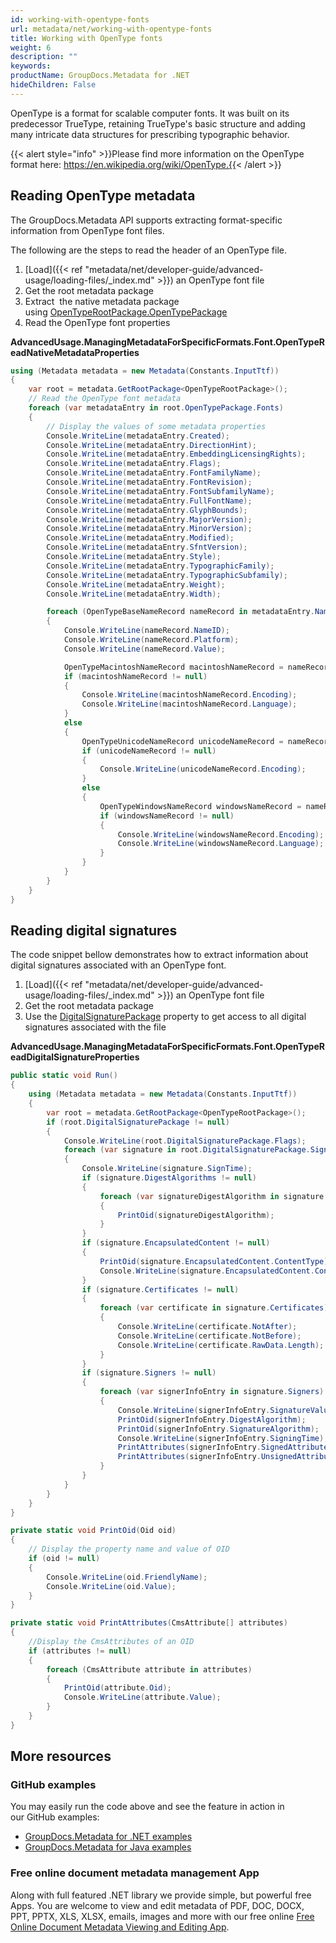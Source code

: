 ```yaml
---
id: working-with-opentype-fonts
url: metadata/net/working-with-opentype-fonts
title: Working with OpenType fonts
weight: 6
description: ""
keywords: 
productName: GroupDocs.Metadata for .NET
hideChildren: False
---
```

OpenType is a format for scalable computer fonts. It was built on its predecessor TrueType, retaining TrueType's basic structure and adding many intricate data structures for prescribing typographic behavior.

{{< alert style="info" >}}Please find more information on the OpenType format here: https://en.wikipedia.org/wiki/OpenType.{{< /alert >}}

## Reading OpenType metadata

The GroupDocs.Metadata API supports extracting format-specific information from OpenType font files.

The following are the steps to read the header of an OpenType file.

1.  [Load]({{< ref "metadata/net/developer-guide/advanced-usage/loading-files/_index.md" >}}) an OpenType font file
2.  Get the root metadata package
3.  Extract  the native metadata package using [OpenTypeRootPackage.OpenTypePackage](https://apireference.groupdocs.com/net/metadata/groupdocs.metadata.formats.font/opentyperootpackage/properties/opentypepackage)
4.  Read the OpenType font properties

**AdvancedUsage.ManagingMetadataForSpecificFormats.Font.OpenTypeReadNativeMetadataProperties**

```csharp
using (Metadata metadata = new Metadata(Constants.InputTtf))
{
	var root = metadata.GetRootPackage<OpenTypeRootPackage>();
	// Read the OpenType font metadata
	foreach (var metadataEntry in root.OpenTypePackage.Fonts)
	{
		// Display the values of some metadata properties
		Console.WriteLine(metadataEntry.Created);
		Console.WriteLine(metadataEntry.DirectionHint);
		Console.WriteLine(metadataEntry.EmbeddingLicensingRights);
		Console.WriteLine(metadataEntry.Flags);
		Console.WriteLine(metadataEntry.FontFamilyName);
		Console.WriteLine(metadataEntry.FontRevision);
		Console.WriteLine(metadataEntry.FontSubfamilyName);
		Console.WriteLine(metadataEntry.FullFontName);
		Console.WriteLine(metadataEntry.GlyphBounds);
		Console.WriteLine(metadataEntry.MajorVersion);
		Console.WriteLine(metadataEntry.MinorVersion);
		Console.WriteLine(metadataEntry.Modified);
		Console.WriteLine(metadataEntry.SfntVersion);
		Console.WriteLine(metadataEntry.Style);
		Console.WriteLine(metadataEntry.TypographicFamily);
		Console.WriteLine(metadataEntry.TypographicSubfamily);
		Console.WriteLine(metadataEntry.Weight);
		Console.WriteLine(metadataEntry.Width);

		foreach (OpenTypeBaseNameRecord nameRecord in metadataEntry.Names)
		{
			Console.WriteLine(nameRecord.NameID);
			Console.WriteLine(nameRecord.Platform);
			Console.WriteLine(nameRecord.Value);

			OpenTypeMacintoshNameRecord macintoshNameRecord = nameRecord as OpenTypeMacintoshNameRecord;
			if (macintoshNameRecord != null)
			{
				Console.WriteLine(macintoshNameRecord.Encoding);
				Console.WriteLine(macintoshNameRecord.Language);
			}
			else
			{
				OpenTypeUnicodeNameRecord unicodeNameRecord = nameRecord as OpenTypeUnicodeNameRecord;
				if (unicodeNameRecord != null)
				{
					Console.WriteLine(unicodeNameRecord.Encoding);
				}
				else
				{
					OpenTypeWindowsNameRecord windowsNameRecord = nameRecord as OpenTypeWindowsNameRecord;
					if (windowsNameRecord != null)
					{
						Console.WriteLine(windowsNameRecord.Encoding);
						Console.WriteLine(windowsNameRecord.Language);
					}
				}
			}
		}
	}
}
```

## Reading digital signatures

The code snippet bellow demonstrates how to extract information about digital signatures associated with an OpenType font.

1.  [Load]({{< ref "metadata/net/developer-guide/advanced-usage/loading-files/_index.md" >}}) an OpenType font file
2.  Get the root metadata package
3.  Use the [DigitalSignaturePackage](https://apireference.groupdocs.com/net/metadata/groupdocs.metadata.formats.font/opentyperootpackage/properties/digitalsignaturepackage) property to get access to all digital signatures associated with the file

**AdvancedUsage.ManagingMetadataForSpecificFormats.Font.OpenTypeReadDigitalSignatureProperties**

```csharp
public static void Run()
{
	using (Metadata metadata = new Metadata(Constants.InputTtf))
	{
		var root = metadata.GetRootPackage<OpenTypeRootPackage>();
		if (root.DigitalSignaturePackage != null)
		{
			Console.WriteLine(root.DigitalSignaturePackage.Flags);
			foreach (var signature in root.DigitalSignaturePackage.Signatures)
			{
				Console.WriteLine(signature.SignTime);
				if (signature.DigestAlgorithms != null)
				{
					foreach (var signatureDigestAlgorithm in signature.DigestAlgorithms)
					{
						PrintOid(signatureDigestAlgorithm);
					}
				}
				if (signature.EncapsulatedContent != null)
				{
					PrintOid(signature.EncapsulatedContent.ContentType);
					Console.WriteLine(signature.EncapsulatedContent.ContentRawData.Length);
				}
				if (signature.Certificates != null)
				{
					foreach (var certificate in signature.Certificates)
					{
						Console.WriteLine(certificate.NotAfter);
						Console.WriteLine(certificate.NotBefore);
						Console.WriteLine(certificate.RawData.Length);
					}
				}
				if (signature.Signers != null)
				{
					foreach (var signerInfoEntry in signature.Signers)
					{
						Console.WriteLine(signerInfoEntry.SignatureValue);
						PrintOid(signerInfoEntry.DigestAlgorithm);
						PrintOid(signerInfoEntry.SignatureAlgorithm);
						Console.WriteLine(signerInfoEntry.SigningTime);
						PrintAttributes(signerInfoEntry.SignedAttributes);
						PrintAttributes(signerInfoEntry.UnsignedAttributes);
					}
				}
			}
		}
	}
}

private static void PrintOid(Oid oid)
{
	// Display the property name and value of OID
	if (oid != null)
	{
		Console.WriteLine(oid.FriendlyName);
		Console.WriteLine(oid.Value);
	}
}

private static void PrintAttributes(CmsAttribute[] attributes)
{
	//Display the CmsAttributes of an OID
	if (attributes != null)
	{
		foreach (CmsAttribute attribute in attributes)
		{
			PrintOid(attribute.Oid);
			Console.WriteLine(attribute.Value);
		}
	}
}
```

## More resources
### GitHub examples
You may easily run the code above and see the feature in action in our GitHub examples:
*   [GroupDocs.Metadata for .NET examples](https://github.com/groupdocs-metadata/GroupDocs.Metadata-for-.NET)    
*   [GroupDocs.Metadata for Java examples](https://github.com/groupdocs-metadata/GroupDocs.Metadata-for-Java)    

### Free online document metadata management App
Along with full featured .NET library we provide simple, but powerful free Apps.
You are welcome to view and edit metadata of PDF, DOC, DOCX, PPT, PPTX, XLS, XLSX, emails, images and more with our free online [Free Online Document Metadata Viewing and Editing App](https://products.groupdocs.app/metadata).